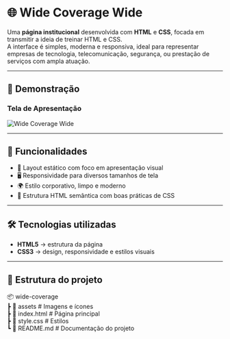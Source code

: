 # 🌐 Wide Coverage Wide

Uma **página institucional** desenvolvida com **HTML** e **CSS**, focada em transmitir a ideia de treinar HTML e CSS.  
A interface é simples, moderna e responsiva, ideal para representar empresas de tecnologia, telecomunicação, segurança, ou prestação de serviços com ampla atuação.

---

## 📸 Demonstração

### Tela de Apresentação  
![Wide Coverage Wide](./assets/wide-coverage.png) <!-- Substitua pelo caminho real da imagem, se tiver -->

---

## 🚀 Funcionalidades

- 🎯 Layout estático com foco em apresentação visual  
- 🖥️ Responsividade para diversos tamanhos de tela  
- 🌍 Estilo corporativo, limpo e moderno  
- 📄 Estrutura HTML semântica com boas práticas de CSS

---

## 🛠️ Tecnologias utilizadas

- **HTML5** → estrutura da página  
- **CSS3** → design, responsividade e estilos visuais

---

## 📂 Estrutura do projeto

📦 wide-coverage<br>
┣ 📂 assets # Imagens e ícones<br>
┣ 📜 index.html # Página principal<br>
┣ 📜 style.css # Estilos<br>
┗ 📜 README.md # Documentação do projeto<br>
